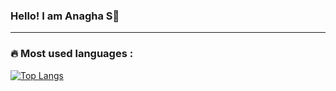### Hello! I am Anagha S👋
<!--
**ASurenath/Asurenath** is a ✨ _special_ ✨ repository because its `README.md` (this file) appears on your GitHub profile.

Here are some ideas to get you started:
- I 
- 🔭 I’m currently working on ...
- 🌱 I’m currently learning ...
- 👯 I’m looking to collaborate on ...
- 🤔 I’m looking for help with ...
- 💬 Ask me about ...
- 📫 How to reach me: ...
- 😄 Pronouns: ...
- ⚡ Fun fact: ...
-->

---

<!--### :fire: My Stats :
[![GitHub Streak](http://github-readme-streak-stats.herokuapp.com?user=ASurenath&theme=dark&background=000000)](https://git.io/streak-stats)-->
### :fire: Most used languages :
[![Top Langs](https://github-readme-stats.vercel.app/api/top-langs/?username=ASurenath&layout=compact&theme=vision-friendly-dark)](https://github.com/anuraghazra/github-readme-stats)

